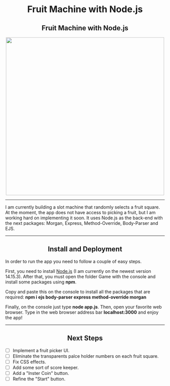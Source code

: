 <h1 align="center"> Fruit Machine with Node.js </h1>
<h2 align="center"> Fruit Machine with Node.js </h2>
<p align="center">
  <img src="https://i.imgur.com/EVkeaUt.png" width="500" height="500" align="center">
</p>
<hr>
<p align="left"> 
  I am currently building a slot machine that randomly selects a fruit square. At the moment, the app does not have access to picking a fruit, but I am working hard on implementing it soon. It uses Node.js as the back-end with the next packages: Morgan, Express, Method-Override, Body-Parser and EJS. 
</p>
<hr>

<h2 align="center">Install and Deployment</h2>
<p align="left"> 
  In order to run the app you need to follow a couple of easy steps.
</p>
<p align="left"> 
  First, you need to install <a href="https://nodejs.org/en">Node.js</a> (I am currently on the newest version 14.15.3). After that, you must open the folder Game with the console and install some packages using <b>npm</b>. 
</p>
<p align="left"> 
  Copy and paste this on the console to install all the packages that are required: <b> npm i ejs body-parser express method-override morgan</b>
</p>
<p align="left"> 
  Finally, on the console just type <b>node app.js</b>. Then, open your favorite web browser. Type in the web browser address bar <b>localhost:3000</b> and enjoy the app!
</p>
<hr>
<h2 align="center">Next Steps</h2>

- [ ] Implement a fruit picker UI.
- [ ] Eliminate the transparents palce holder numbers on each fruit square.
- [ ] Fix CSS effects.
- [ ] Add some sort of score keeper.
- [ ] Add a "Inster Coin" button.
- [ ] Refine the "Start" button.
